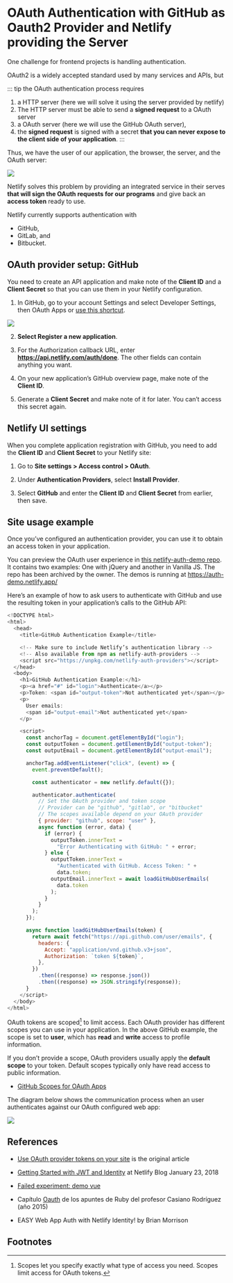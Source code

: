 ---
---
# OAuth Authentication with GitHub as Oauth2 Provider and Netlify providing the Server

One challenge for frontend projects is handling authentication. 

OAuth2 is a widely accepted standard used by many services and APIs, but  

::: tip the OAuth authentication process requires
1. a HTTP server (here we will solve it using the server provided by netlify) 
2. The HTTP server must be able to send a **signed request** to a OAuth server 
3. a OAuth server (here we will use the GitHub OAuth server), 
4. the **signed request** is signed with a secret **that you can never expose to the client side of your application**.
:::

Thus, we have the user of our application, the browser,  the server, and the OAuth server:

![](/images/oauth-players.jpg)

Netlify solves this problem by providing an integrated service in their serves **that will sign the OAuth requests for our programs** and give back an **access token** ready to use.

Netlify currently supports authentication with 

- GitHub, 
- GitLab, and 
- Bitbucket.

## OAuth provider setup: GitHub

You need to create an API application and make note of the **Client ID** and a **Client Secret** so that you can use them in your Netlify configuration.

1. In GitHub, go to your account Settings and select Developer Settings, then OAuth Apps or [use this shortcut](https://github.com/settings/developers).

  ![](https://docs.netlify.com/images/visitor-access-github-oauth-config.png)

2. **Select Register a new application**.

3. For the Authorization callback URL, enter **https://api.netlify.com/auth/done**. The other fields can contain anything you want.

4. On your new application’s GitHub overview page, make note of the **Client ID**.

5. Generate a **Client Secret** and make note of it for later. You can’t access this secret again.

## Netlify UI settings

When you complete application registration with GitHub, you need to add the **Client ID** and **Client Secret** to your Netlify site:

1. Go to **Site settings > Access control > OAuth**.

2. Under **Authentication Providers**, select **Install Provider**.

3. Select **GitHub** and enter the **Client ID** and **Client Secret** from earlier, then save.


## Site usage example

Once you’ve configured an authentication provider, you can use it to obtain an access token in your application.

You can preview the OAuth user experience in [this netlify-auth-demo repo](https://github.com/netlify/netlify-auth-demo). It contains two examples: One with jQuery and another in Vanilla JS.
The repo has been archived by the owner. The demos is running at <https://auth-demo.netlify.app/>

Here’s an example of how to ask users to authenticate with GitHub and use the resulting token in your application’s calls to the GitHub API:

```js
<!DOCTYPE html>
<html>
  <head>
    <title>GitHub Authentication Example</title>

    <!-- Make sure to include Netlify’s authentication library -->
    <!-- Also available from npm as netlify-auth-providers -->
    <script src="https://unpkg.com/netlify-auth-providers"></script>
  </head>
  <body>
    <h1>GitHub Authentication Example:</h1>
    <p><a href="#" id="login">Authenticate</a></p>
    <p>Token: <span id="output-token">Not authenticated yet</span></p>
    <p>
      User emails:
      <span id="output-email">Not authenticated yet</span>
    </p>

    <script>
      const anchorTag = document.getElementById("login");
      const outputToken = document.getElementById("output-token");
      const outputEmail = document.getElementById("output-email");

      anchorTag.addEventListener("click", (event) => {
        event.preventDefault();

        const authenticator = new netlify.default({});

        authenticator.authenticate(
          // Set the OAuth provider and token scope
          // Provider can be "github", "gitlab", or "bitbucket"
          // The scopes available depend on your OAuth provider
          { provider: "github", scope: "user" },
          async function (error, data) {
            if (error) {
              outputToken.innerText =
                "Error Authenticating with GitHub: " + error;
            } else {
              outputToken.innerText =
                "Authenticated with GitHub. Access Token: " +
                data.token;
              outputEmail.innerText = await loadGitHubUserEmails(
                data.token
              );
            }
          }
        );
      });

      async function loadGitHubUserEmails(token) {
        return await fetch("https://api.github.com/user/emails", {
          headers: {
            Accept: "application/vnd.github.v3+json",
            Authorization: `token ${token}`,
          },
        })
          .then((response) => response.json())
          .then((response) => JSON.stringify(response));
      }
    </script>
  </body>
</html>
```

OAuth tokens are scoped[^scoped] to limit access. Each OAuth provider has different scopes you can use in your application. In the above GitHub example, the scope is set to **user**, which has **read** and **write** access to profile information.

If you don’t provide a scope, OAuth providers usually apply the **default scope** to your token. Default scopes typically only have read access to public information.

* [GitHub Scopes for OAuth Apps](https://docs.github.com/en/developers/apps/building-oauth-apps/scopes-for-oauth-apps)

The diagram below shows the communication process when an user authenticates  against our OAuth configured web app:

![](/images/oauth2-scheme.png)

## References

* [Use OAuth provider tokens on your site](https://docs.netlify.com/visitor-access/oauth-provider-tokens/#oauth-provider-setup) is the original article
* [Getting Started with JWT and Identity](https://www.netlify.com/blog/2018/01/23/getting-started-with-jwt-and-identity/?_ga=2.192508130.971053589.1669893799-1485033729.1667990322) at Netlify Blog January 23, 2018
* [Failed experiment: demo vue](/temas/web/netlify-identity-demo-vue-failed.md)
* Capítulo [Oauth](http://crguezl.github.io/apuntes-ruby/node767.html) de los apuntes de Ruby del profesor Casiano Rodríguez (año 2015)
* EASY Web App Auth with Netlify Identity! by Brian Morrison
  
  <youtube id="uY1HTcTiUkM"></youtube>

## Footnotes 

[^scoped]: Scopes let you specify exactly what type of access you need. Scopes limit access for OAuth tokens. 